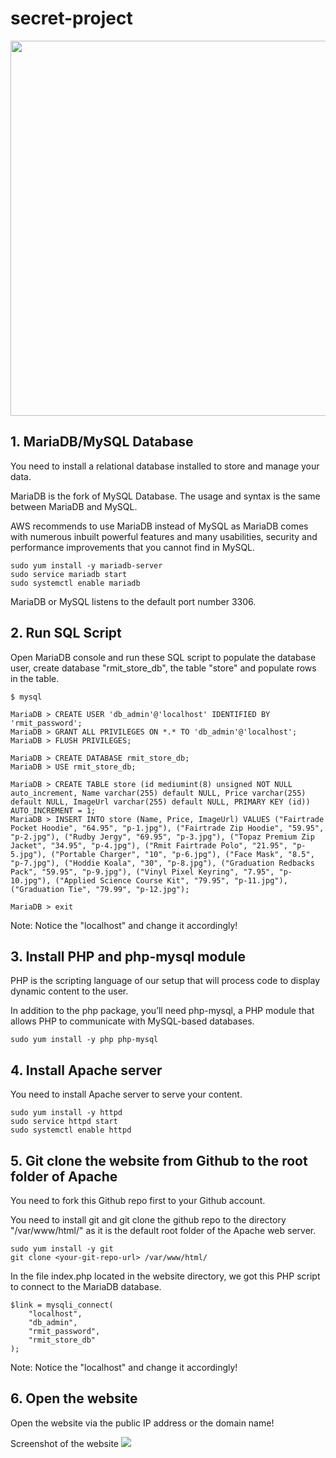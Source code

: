 # secret-project
<p align="center">
    <img src="https://i.imgur.com/LVMMJ0r.png" width=600>
</p>

## 1. MariaDB/MySQL Database

You need to install a relational database installed to store and manage your data.

MariaDB is the fork of MySQL Database. The usage and syntax is the same between MariaDB and MySQL. 

AWS recommends to use MariaDB instead of MySQL as MariaDB comes with numerous inbuilt powerful features and many usabilities, security and performance improvements that you cannot find in MySQL.
```
sudo yum install -y mariadb-server
sudo service mariadb start
sudo systemctl enable mariadb
```
MariaDB or MySQL listens to the default port number 3306.

## 2. Run SQL Script

Open MariaDB console and run these SQL script to populate the database user, create database "rmit_store_db", the table "store" and populate rows in the table.
```
$ mysql

MariaDB > CREATE USER 'db_admin'@'localhost' IDENTIFIED BY 'rmit_password';
MariaDB > GRANT ALL PRIVILEGES ON *.* TO 'db_admin'@'localhost';
MariaDB > FLUSH PRIVILEGES;

MariaDB > CREATE DATABASE rmit_store_db;
MariaDB > USE rmit_store_db;

MariaDB > CREATE TABLE store (id mediumint(8) unsigned NOT NULL auto_increment, Name varchar(255) default NULL, Price varchar(255) default NULL, ImageUrl varchar(255) default NULL, PRIMARY KEY (id)) AUTO_INCREMENT = 1;
MariaDB > INSERT INTO store (Name, Price, ImageUrl) VALUES ("Fairtrade Pocket Hoodie", "64.95", "p-1.jpg"), ("Fairtrade Zip Hoodie", "59.95", "p-2.jpg"), ("Rudby Jergy", "69.95", "p-3.jpg"), ("Topaz Premium Zip Jacket", "34.95", "p-4.jpg"), ("Rmit Fairtrade Polo", "21.95", "p-5.jpg"), ("Portable Charger", "10", "p-6.jpg"), ("Face Mask", "8.5", "p-7.jpg"), ("Hoddie Koala", "30", "p-8.jpg"), ("Graduation Redbacks Pack", "59.95", "p-9.jpg"), ("Vinyl Pixel Keyring", "7.95", "p-10.jpg"), ("Applied Science Course Kit", "79.95", "p-11.jpg"), ("Graduation Tie", "79.99", "p-12.jpg");

MariaDB > exit
```
Note: Notice the "localhost" and change it accordingly!

## 3. Install PHP and php-mysql module

PHP is the scripting language of our setup that will process code to display dynamic content to the user. 

In addition to the php package, you’ll need php-mysql, a PHP module that allows PHP to communicate with MySQL-based databases.
```
sudo yum install -y php php-mysql
```

## 4. Install Apache server

You need to install Apache server to serve your content.
```
sudo yum install -y httpd
sudo service httpd start
sudo systemctl enable httpd
```

## 5. Git clone the website from Github to the root folder of Apache

You need to fork this Github repo first to your Github account.

You need to install git and git clone the github repo to the directory "/var/www/html/" as it is the default root folder of the Apache web server.
```
sudo yum install -y git
git clone <your-git-repo-url> /var/www/html/
```

In the file index.php located in the website directory, we got this PHP script to connect to the MariaDB database.
```
$link = mysqli_connect(
    "localhost",
    "db_admin",
    "rmit_password",
    "rmit_store_db"
);
```
Note: Notice the "localhost" and change it accordingly!

## 6. Open the website

Open the website via the public IP address or the domain name!

Screenshot of the website
<img src="https://i.imgur.com/xNHx6Ue.png">
